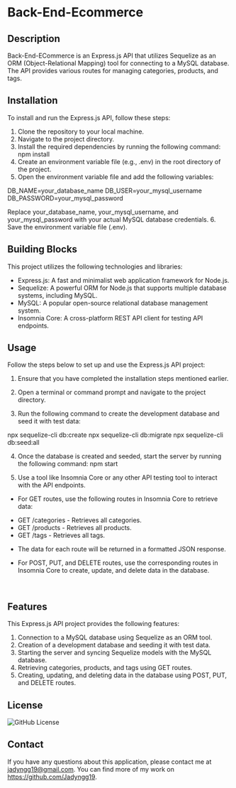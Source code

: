 # Back-End-Ecommerce

## Description

Back-End-ECommerce is an Express.js API that utilizes Sequelize as an ORM (Object-Relational Mapping) tool for connecting to a MySQL database. The API provides various routes for managing categories, products, and tags.

## Installation

To install and run the Express.js API, follow these steps:

1. Clone the repository to your local machine.
2. Navigate to the project directory.
3. Install the required dependencies by running the following command: npm install
4. Create an environment variable file (e.g., .env) in the root directory of the project.
5. Open the environment variable file and add the following variables: 

DB_NAME=your_database_name
DB_USER=your_mysql_username
DB_PASSWORD=your_mysql_password

Replace your_database_name, your_mysql_username, and your_mysql_password with your actual MySQL database credentials.
6. Save the environment variable file (.env).

## Building Blocks

This project utilizes the following technologies and libraries:

* Express.js: A fast and minimalist web application framework for Node.js.
* Sequelize: A powerful ORM for Node.js that supports multiple database systems, including MySQL.
* MySQL: A popular open-source relational database management system.
* Insomnia Core: A cross-platform REST API client for testing API endpoints.

## Usage

Follow the steps below to set up and use the Express.js API project:

1. Ensure that you have completed the installation steps mentioned earlier.

2. Open a terminal or command prompt and navigate to the project directory.

3. Run the following command to create the development database and seed it with test data:

npx sequelize-cli db:create
npx sequelize-cli db:migrate
npx sequelize-cli db:seed:all

4. Once the database is created and seeded, start the server by running the following command: npm start

5. Use a tool like Insomnia Core or any other API testing tool to interact with the API endpoints.

* For GET routes, use the following routes in Insomnia Core to retrieve data:

- GET /categories - Retrieves all categories.
- GET /products - Retrieves all products.
- GET /tags - Retrieves all tags.

* The data for each route will be returned in a formatted JSON response.

* For POST, PUT, and DELETE routes, use the corresponding routes in Insomnia Core to create, update, and delete data in the database.

![]()
![]()
![]()
![]()

## Features

This Express.js API project provides the following features:

1. Connection to a MySQL database using Sequelize as an ORM tool.
2. Creation of a development database and seeding it with test data.
3. Starting the server and syncing Sequelize models with the MySQL database.
4. Retrieving categories, products, and tags using GET routes.
5. Creating, updating, and deleting data in the database using POST, PUT, and DELETE routes.

## License

![GitHub License](https://img.shields.io/badge/license-MIT-blue.svg)

## Contact

If you have any questions about this application, please contact me at jadyngg19@gmail.com. You can find more of my work on https://github.com/Jadyngg19.